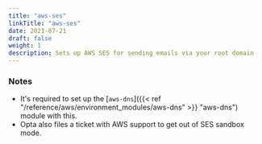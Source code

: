 ```yaml
---
title: "aws-ses"
linkTitle: "aws-ses"
date: 2021-07-21
draft: false
weight: 1
description: Sets up AWS SES for sending emails via your root domain
---
```


### Notes

- It's required to set up the [`aws-dns`]({{< ref "/reference/aws/environment_modules/aws-dns" >}} "aws-dns") module with this.
- Opta also files a ticket with AWS support to get out of SES sandbox mode.
